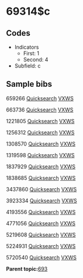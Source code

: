 # 69314$c

## Codes

-   Indicators
    -   First: 1
    -   Second: 4
-   Subfield: c

## Sample bibs

659266 [Quicksearch](https://search.library.yale.edu/catalog/659266) [VXWS](http://prodorbis.library.yale.edu:7014/vxws/GetHoldingsService?bibId=659266)

663736 [Quicksearch](https://search.library.yale.edu/catalog/663736) [VXWS](http://prodorbis.library.yale.edu:7014/vxws/GetHoldingsService?bibId=663736)

1221805 [Quicksearch](https://search.library.yale.edu/catalog/1221805) [VXWS](http://prodorbis.library.yale.edu:7014/vxws/GetHoldingsService?bibId=1221805)

1256312 [Quicksearch](https://search.library.yale.edu/catalog/1256312) [VXWS](http://prodorbis.library.yale.edu:7014/vxws/GetHoldingsService?bibId=1256312)

1308570 [Quicksearch](https://search.library.yale.edu/catalog/1308570) [VXWS](http://prodorbis.library.yale.edu:7014/vxws/GetHoldingsService?bibId=1308570)

1319598 [Quicksearch](https://search.library.yale.edu/catalog/1319598) [VXWS](http://prodorbis.library.yale.edu:7014/vxws/GetHoldingsService?bibId=1319598)

1837929 [Quicksearch](https://search.library.yale.edu/catalog/1837929) [VXWS](http://prodorbis.library.yale.edu:7014/vxws/GetHoldingsService?bibId=1837929)

1838685 [Quicksearch](https://search.library.yale.edu/catalog/1838685) [VXWS](http://prodorbis.library.yale.edu:7014/vxws/GetHoldingsService?bibId=1838685)

3437860 [Quicksearch](https://search.library.yale.edu/catalog/3437860) [VXWS](http://prodorbis.library.yale.edu:7014/vxws/GetHoldingsService?bibId=3437860)

3923334 [Quicksearch](https://search.library.yale.edu/catalog/3923334) [VXWS](http://prodorbis.library.yale.edu:7014/vxws/GetHoldingsService?bibId=3923334)

4193556 [Quicksearch](https://search.library.yale.edu/catalog/4193556) [VXWS](http://prodorbis.library.yale.edu:7014/vxws/GetHoldingsService?bibId=4193556)

4771056 [Quicksearch](https://search.library.yale.edu/catalog/4771056) [VXWS](http://prodorbis.library.yale.edu:7014/vxws/GetHoldingsService?bibId=4771056)

5219608 [Quicksearch](https://search.library.yale.edu/catalog/5219608) [VXWS](http://prodorbis.library.yale.edu:7014/vxws/GetHoldingsService?bibId=5219608)

5224931 [Quicksearch](https://search.library.yale.edu/catalog/5224931) [VXWS](http://prodorbis.library.yale.edu:7014/vxws/GetHoldingsService?bibId=5224931)

5720540 [Quicksearch](https://search.library.yale.edu/catalog/5720540) [VXWS](http://prodorbis.library.yale.edu:7014/vxws/GetHoldingsService?bibId=5720540)

**Parent topic:**[693](../../tags/693/693.md)

